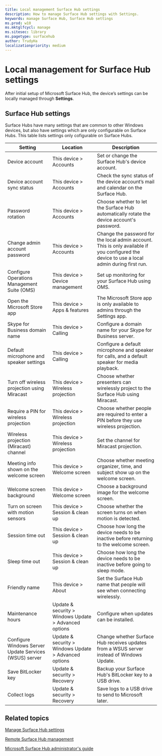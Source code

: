 ```yaml
---
title: Local management Surface Hub settings
description: How to manage Surface Hub settings with Settings.
keywords: manage Surface Hub, Surface Hub settings
ms.prod: w10
ms.mktglfcycl: manage
ms.sitesec: library
ms.pagetype: surfacehub
author: TrudyHa
localizationpriority: medium
---
```


# Local management for Surface Hub settings

After initial setup of Microsoft Surface Hub, the device’s settings can be locally managed through **Settings**.

## Surface Hub settings

Surface Hubs have many settings that are common to other Windows devices, but also have settings which are only configurable on Surface Hubs. This table lists settings only cofigurable on Surface Hubs. 

| Setting | Location | Description |
| ------- | -------- | ----------- |
| Device account | This device > Accounts | Set or change the Surface Hub's device account. |
| Device account sync status | This device > Accounts | Check the sync status of the device account’s mail and calendar on the Surface Hub. |
| Password rotation | This device > Accounts | Choose whether to let the Surface Hub automatically rotate the device account's password. |
| Change admin account password  | This device > Accounts | Change the password for the local admin account. This is only available if you configured the device to use a local admin during first run. |
| Configure Operations Management Suite (OMS) | This device > Device management | Set up monitoring for your Surface Hub using OMS. |
| Open the Microsoft Store app | This device > Apps & features | The Microsoft Store app is only available to admins through the Settings app. |
| Skype for Business domain name | This device > Calling | Configure a domain name for your Skype for Business server. |
| Default microphone and speaker settings | This device > Calling | Configure a default microphone and speaker for calls, and a default speaker for media playback. |
| Turn off wireless projection using Miracast | This device > Wireless projection | Choose whether presenters can wirelessly project to the Surface Hub using Miracast. |
| Require a PIN for wireless projection | This device > Wireless projection | Choose whether people are required to enter a PIN before they use wireless projection. |
| Wireless projection (Miracast) channel | This device > Wireless projection | Set the channel for Miracast projection. |
| Meeting info shown on the welcome screen | This device > Welcome screen | Choose whether meeting organizer, time, and subject show up on the welcome screen. |
| Welcome screen background |  This device > Welcome screen | Choose a background image for the welcome screen. |
| Turn on screen with motion sensors | This device > Session & clean up | Choose whether the screen turns on when motion is detected. |
| Session time out | This device > Session & clean up | Choose how long the device needs to be inactive before returning to the welcome screen. |
| Sleep time out | This device > Session & clean up | Choose how long the device needs to be inactive before going to sleep mode. |
| Friendly name | This device > About | Set the Surface Hub name that people will see when connecting wirelessly. |
| Maintenance hours | Update & security > Windows Update > Advanced options | Configure when updates can be installed. |
| Configure Windows Server Update Services (WSUS) server | Update & security > Windows Update > Advanced options | Change whether Surface Hub receives updates from a WSUS server instead of Windows Update. |
| Save BitLocker key | Update & security > Recovery | Backup your Surface Hub's BitLocker key to a USB drive. |
| Collect logs | Update & security > Recovery | Save logs to a USB drive to send to Microsoft later. | 

## Related topics

[Manage Surface Hub settings](manage-surface-hub-settings.md)

[Remote Surface Hub management](remote-surface-hub-management.md)

[Microsoft Surface Hub administrator's guide](surface-hub-administrators-guide.md)